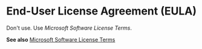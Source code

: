# End-User License Agreement (EULA)

Don't use. Use *Microsoft Software License Terms*.

**See also**  [Microsoft Software License Terms](../m/software-license-terms.md)
